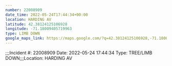```yaml
---
number: 22008909
date_time: 2022-05-24T17:44:34+00:00
location: HARDING AV
latitude: 42.38124125106928
longitude: -71.18009405719963
type: LIMB DOWN
google_maps_link: https://maps.google.com/?q=42.38124125106928,-71.18009405719963
---
```


;;;Incident #: 22008909  Date: 2022-05-24 17:44:34   Type: TREE/LIMB DOWN;;;Location: HARDING AV

